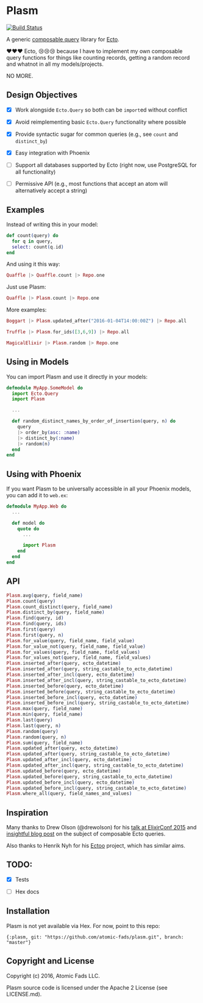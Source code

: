 # Plasm

[![Build Status](https://travis-ci.org/atomic-fads/plasm.svg?branch=master)](https://travis-ci.org/atomic-fads/plasm)

A generic [composable query](http://blog.drewolson.org/composable-queries-ecto/) library for [Ecto](https://github.com/elixir-lang/ecto).

:heart::heart::heart: Ecto, :cry::cry::cry: because I have to implement my own composable query functions for things like counting records, getting a random record and whatnot in all my models/projects.

NO MORE.


## Design Objectives

- [X] Work alongside `Ecto.Query` so both can be `import`ed without conflict
- [X] Avoid reimplementing basic `Ecto.Query` functionality where possible
- [X] Provide syntactic sugar for common queries (e.g., see `count` and `distinct_by`)
- [X] Easy integration with Phoenix
- [ ] Support all databases supported by Ecto (right now, use PostgreSQL for all functionality)
- [ ] Permissive API (e.g., most functions that accept an atom will alternatively accept a string)


## Examples

Instead of writing this in your model:

``` elixir
def count(query) do
  for q in query,
  select: count(q.id)
end
```

And using it this way:
``` elixir
Quaffle |> Quaffle.count |> Repo.one
```

Just use Plasm:

``` elixir
Quaffle |> Plasm.count |> Repo.one
```

More examples:

``` elixir
Boggart |> Plasm.updated_after("2016-01-04T14:00:00Z") |> Repo.all
```

``` elixir
Truffle |> Plasm.for_ids([3,6,9]) |> Repo.all
```

``` elixir
MagicalElixir |> Plasm.random |> Repo.one
```

## Using in Models

You can import Plasm and use it directly in your models:

``` elixir
defmodule MyApp.SomeModel do
  import Ecto.Query
  import Plasm

  ...

  def random_distinct_names_by_order_of_insertion(query, n) do
    query
    |> order_by(asc: :name)
    |> distinct_by(:name)
    |> random(n)
  end
end
```


## Using with Phoenix

If you want Plasm to be universally accessible in all your Phoenix models, you can add it to `web.ex`:

``` elixir
defmodule MyApp.Web do
  ...

  def model do
    quote do
      ...

      import Plasm
    end
  end
end
```


## API

``` elixir
Plasm.avg(query, field_name)
Plasm.count(query)
Plasm.count_distinct(query, field_name)
Plasm.distinct_by(query, field_name)
Plasm.find(query, id)
Plasm.find(query, ids)
Plasm.first(query)
Plasm.first(query, n)
Plasm.for_value(query, field_name, field_value)
Plasm.for_value_not(query, field_name, field_value)
Plasm.for_values(query, field_name, field_values)
Plasm.for_values_not(query, field_name, field_values)
Plasm.inserted_after(query, ecto_datetime)
Plasm.inserted_after(query, string_castable_to_ecto_datetime)
Plasm.inserted_after_incl(query, ecto_datetime)
Plasm.inserted_after_incl(query, string_castable_to_ecto_datetime)
Plasm.inserted_before(query, ecto_datetime)
Plasm.inserted_before(query, string_castable_to_ecto_datetime)
Plasm.inserted_before_incl(query, ecto_datetime)
Plasm.inserted_before_incl(query, string_castable_to_ecto_datetime)
Plasm.max(query, field_name)
Plasm.min(query, field_name)
Plasm.last(query)
Plasm.last(query, n)
Plasm.random(query)
Plasm.random(query, n)
Plasm.sum(query, field_name)
Plasm.updated_after(query, ecto_datetime)
Plasm.updated_after(query, string_castable_to_ecto_datetime)
Plasm.updated_after_incl(query, ecto_datetime)
Plasm.updated_after_incl(query, string_castable_to_ecto_datetime)
Plasm.updated_before(query, ecto_datetime)
Plasm.updated_before(query, string_castable_to_ecto_datetime)
Plasm.updated_before_incl(query, ecto_datetime)
Plasm.updated_before_incl(query, string_castable_to_ecto_datetime)
Plasm.where_all(query, field_names_and_values)
```


## Inspiration

Many thanks to Drew Olson (@drewolson) for his [talk at ElixirConf 2015](https://www.youtube.com/watch?v=g84TDHt9MDc) and [insightful blog post](http://blog.drewolson.org/composable-queries-ecto/) on the subject of composable Ecto queries.

Also thanks to Henrik Nyh for his [Ectoo](https://github.com/henrik/ectoo) project, which has similar aims.


## TODO:

- [x] Tests
- [ ] Hex docs


## Installation

Plasm is not yet available via Hex. For now, point to this repo:

    {:plasm, git: "https://github.com/atomic-fads/plasm.git", branch: "master"}

<!-- Add Plasm to your list of dependencies in `mix.exs`:

``` elixir
def deps do
  [{:plasm, "~> 0.0.1"}]
end
```

Ensure Plasm is started before your application:

``` elixir
def application do
  [applications: [:plasm]]
end
```
-->


## Copyright and License

Copyright (c) 2016, Atomic Fads LLC.

Plasm source code is licensed under the Apache 2 License (see LICENSE.md).
